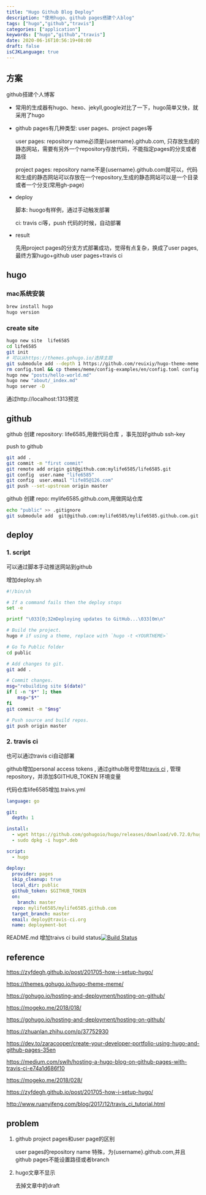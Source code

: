 ```yaml
---
title: "Hugo Github Blog Deploy"
description: "使用hugo、github pages搭建个人blog"
tags: ["hugo","github","travis"]
categories: ["application"]
keywords: ["hugo","github","travis"]    
date: 2020-06-16T10:56:19+08:00
draft: false
isCJKLanguage: true
---
```



## 方案

github搭建个人博客

* 常用的生成器有hugo、hexo、jekyll,google对比了一下，hugo简单又快，就采用了hugo

* github pages有几种类型: user pages、project pages等

   user pages: repository name必须是{username}.github.com, 只存放生成的静态网站，需要有另外一个repository存放代码，不能指定pages的分支或者路径

   project pages: repository name不是{username}.github.com就可以，代码和生成的静态网站可以存放在一个repository,生成的静态网站可以是一个目录或者一个分支(常用gh-page)

* deploy

  脚本: huogo有样例，通过手动触发部署

  ci: travis ci等，push 代码的时候，自动部署

* result

  先用project pages的分支方式部署成功，觉得有点复杂，换成了user pages,最终方案hugo+github user pages+travis ci


## hugo

### mac系统安装
```bash
brew install hugo
hugo version
```

### create site

```bash
hugo new site  life6585
cd life6585
git init
# 可以从https://themes.gohugo.io/选择主题
git submodule add --depth 1 https://github.com/reuixiy/hugo-theme-meme.git themes/meme
rm config.toml && cp themes/meme/config-examples/en/config.toml config.toml
hugo new "posts/hello-world.md"
hugo new "about/_index.md"
hugo server -D
```

通过http://localhost:1313预览


## github

github 创建 repository: life6585,用做代码仓库 ，事先加好github ssh-key

push to github

```bash
git add .
git commit -m "first commit"
git remote add origin git@github.com:mylife6585/life6585.git
git config  user.name "life6585"
git config  user.email "life85@126.com"
git push --set-upstream origin master
```

github 创建 repo: mylife6585.github.com,用做网站仓库

```bash
echo "public" >> .gitignore
git submodule add  git@github.com:mylife6585/mylife6585.github.com.git public
```


## deploy

### 1. script

可以通过脚本手动推送网站到github

增加deploy.sh

```bash
#!/bin/sh

# If a command fails then the deploy stops
set -e

printf "\033[0;32mDeploying updates to GitHub...\033[0m\n"

# Build the project.
hugo # if using a theme, replace with `hugo -t <YOURTHEME>`

# Go To Public folder
cd public

# Add changes to git.
git add .

# Commit changes.
msg="rebuilding site $(date)"
if [ -n "$*" ]; then
	msg="$*"
fi
git commit -m "$msg"

# Push source and build repos.
git push origin master

```

### 2. travis ci

也可以通过travis ci自动部署

github增加personal access tokens , 通过github账号登陆[travis ci](https://travis-ci.org) , 管理repository，并添加$GITHUB_TOKEN 环境变量

代码仓库life6585增加.traivs.yml

```yaml
language: go

git:
  depth: 1

install:
  - wget https://github.com/gohugoio/hugo/releases/download/v0.72.0/hugo_0.72.0_Linux-64bit.deb
  - sudo dpkg -i hugo*.deb

script:
  - hugo

deploy:
  provider: pages
  skip_cleanup: true
  local_dir: public
  github_token: $GITHUB_TOKEN
  on:
    branch: master
  repo: mylife6585/mylife6585.github.com
  target_branch: master
  email: deploy@travis-ci.org
  name: deployment-bot
```

README.md 增加traivs ci build status[![Build Status](https://travis-ci.org/mylife6585/life6585.svg?branch=master)](https://travis-ci.org/mylife6585/life6585)


## reference

https://zyfdegh.github.io/post/201705-how-i-setup-hugo/

https://themes.gohugo.io/hugo-theme-meme/

https://gohugo.io/hosting-and-deployment/hosting-on-github/

https://mogeko.me/2018/018/

https://gohugo.io/hosting-and-deployment/hosting-on-github/

https://zhuanlan.zhihu.com/p/37752930

https://dev.to/zaracooper/create-your-developer-portfolio-using-hugo-and-github-pages-35en

https://medium.com/swlh/hosting-a-hugo-blog-on-github-pages-with-travis-ci-e74a1d686f10

https://mogeko.me/2018/028/

https://zyfdegh.github.io/post/201705-how-i-setup-hugo/

http://www.ruanyifeng.com/blog/2017/12/travis_ci_tutorial.html


## problem

1. github project pages和user page的区别

    user pages的repository name 特殊，为{username}.github.com,并且github pages不能设置路径或者branch

2. hugo文章不显示

    去掉文章中的draft


